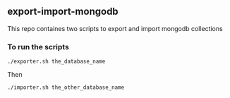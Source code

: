 ## export-import-mongodb
This repo containes two scripts to export and import mongodb collections

### To run the scripts
```
./exporter.sh the_database_name
```
Then
```
./importer.sh the_other_database_name
```


